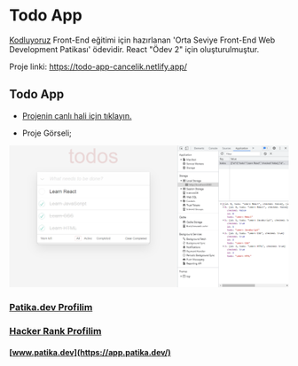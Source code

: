 # Todo App

[Kodluyoruz](https://www.kodluyoruz.org/)  Front-End eğitimi için hazırlanan 'Orta Seviye Front-End Web Development Patikası' ödevidir. React "Ödev 2" için oluşturulmuştur.

Proje linki: https://todo-app-cancelik.netlify.app/

## Todo App

- [Projenin canlı hali için tıklayın.](https://todo-app-cancelik.netlify.app/)

- Proje Görseli;

![Alt text](src/img/todosApp.png)

### [Patika.dev Profilim](https://app.patika.dev/canncelik)
### [Hacker Rank Profilim](https://www.hackerrank.com/ogulcan_celik24)
#### [www.patika.dev](https://app.patika.dev/)